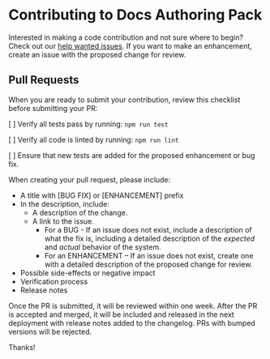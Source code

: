 # Contributing to Docs Authoring Pack 

Interested in making a code contribution and not sure where to begin? Check out our [help wanted issues](https://github.com/microsoft/vscode-docs-authoring/issues?q=is%3Aissue+is%3Aopen+label%3A%22help+wanted%22). If you want to make an enhancement, create an issue with the proposed change for review.

## Pull Requests 

When you are ready to submit your contribution, review this checklist before submitting your PR: 

[ ] Verify all tests pass by running: `npm run test` 

[ ] Verify all code is linted by running: `npm run lint` 

[ ] Ensure that new tests are added for the proposed enhancement or bug fix. 

When creating your pull request, please include: 

- A title with [BUG FIX] or [ENHANCEMENT] prefix 
- In the description, include: 
	- A description of the change. 
	- A link to the issue. 
		- For a BUG - If an issue does not exist, include a description of what the fix is, including a detailed description of the _expected_ and _actual_ behavior of the system. 
		- For an ENHANCEMENT – If an issue does not exist, create one with a detailed description of the proposed change for review. 
- Possible side-effects or negative impact 
- Verification process 
- Release notes  

Once the PR is submitted, it will be reviewed within one week. After the PR is accepted and merged, it will be included and released in the next deployment with release notes added to the changelog. PRs with bumped versions will be rejected. 

Thanks! 
